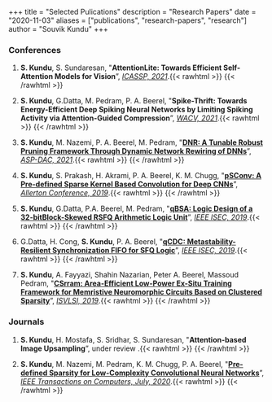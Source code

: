 
+++
title = "Selected Pulications"
description = "Research Papers"
date = "2020-11-03"
aliases = ["publications", "research-papers", "research"]
author = "Souvik Kundu"
+++

### Conferences
1. **S. Kundu**, S. Sundaresan, "**AttentionLite: Towards Efficient Self-Attention Models for Vision**”, [*ICASSP, 2021*](https://2021.ieeeicassp.org/).{{< rawhtml >}} <a href="/bibs/AttentionLite_ICASSP.bib" target="_blank"><i class="fa fa-quote-right fa-lg"></i></a> <a href="https://arxiv.org/pdf/2101.05216.pdf" target="_blank"><i class="far fa-file-pdf fa-lg"></i></a> {{< /rawhtml >}}

2. **S. Kundu**, G.Datta, M. Pedram, P. A. Beerel, "**Spike-Thrift: Towards Energy-Efficient Deep Spiking Neural
Networks by Limiting Spiking Activity via Attention-Guided Compression**”,
[*WACV, 2021*](http://wacv2021.thecvf.com/home).{{< rawhtml >}} <a href="/bibs/spike_thrift_wacv2021.bib" target="_blank"><i class="fa fa-quote-right fa-lg"></i></a> <a href="https://openaccess.thecvf.com/content/WACV2021/papers/Kundu_Spike-Thrift_Towards_Energy-Efficient_Deep_Spiking_Neural_Networks_by_Limiting_Spiking_WACV_2021_paper.pdf" target="_blank"><i class="far fa-file-pdf fa-lg"></i></a> {{< /rawhtml >}}

3. **S. Kundu**, M. Nazemi, P. A. Beerel, M. Pedram, "[**DNR: A Tunable Robust Pruning Framework
Through Dynamic Network Rewiring of DNNs**]()”,
[*ASP-DAC, 2021*](http://www.aspdac.com/aspdac2021/).{{< rawhtml >}} <a href="/bibs/DNR_2021.bib" target="_blank"><i class="fa fa-quote-right fa-lg"></i></a> <a href="https://arxiv.org/pdf/2011.03083.pdf" target="_blank"><i class="far fa-file-pdf fa-lg"></i></a> {{< /rawhtml >}}

4. **S. Kundu**, S. Prakash, H. Akrami, P. A. Beerel, K. M. Chugg, "[**pSConv: A Pre-defined Sparse Kernel Based Convolution for Deep CNNs**](https://ieeexplore.ieee.org/document/8919683)”,
[*Allerton Conference, 2019*](https://allerton.csl.illinois.edu/).{{< rawhtml >}} <a href="/bibs/psconv_allerton2019.bib" target="_blank"><i class="fa fa-quote-right fa-lg"></i></a> <a href="https://arxiv.org/pdf/1910.00724.pdf" target="_blank"><i class="far fa-file-pdf fa-lg"></i></a> {{< /rawhtml >}}

5. **S. Kundu**,  G.Datta, P.A. Beerel, M. Pedram, "[**qBSA: Logic Design of a 32-bitBlock-Skewed RSFQ Arithmetic Logic
Unit**](https://ieeexplore.ieee.org/document/8990921)”,
[*IEEE ISEC, 2019*](https://isec2019.org/).{{< rawhtml >}} <a href="/bibs/qbsa_isec2019.bib" target="_blank"><i class="fa fa-quote-right fa-lg"></i></a> <a href="https://ieeexplore.ieee.org/stamp/stamp.jsp?arnumber=8990921" target="_blank"><i class="far fa-file-pdf fa-lg"></i></a> {{< /rawhtml >}}

6. G.Datta, H. Cong, **S. Kundu**, P. A. Beerel, "[**qCDC: Metastability-Resilient Synchronization FIFO for SFQ Logic**]()”,
[*IEEE ISEC, 2019*](https://isec2019.org/).{{< rawhtml >}} <a href="/bibs/qcdc_isec2019.bib" target="_blank"><i class="fa fa-quote-right fa-lg"></i></a> <a href="https://ieeexplore.ieee.org/stamp/stamp.jsp?arnumber=8990965" target="_blank"><i class="far fa-file-pdf fa-lg"></i></a> {{< /rawhtml >}}

7. **S. Kundu**, A. Fayyazi, Shahin Nazarian, Peter A. Beerel, Massoud Pedram, "[**CSrram: Area-Efficient Low-Power Ex-Situ Training Framework for Memristive Neuromorphic Circuits Based on Clustered Sparsity**](https://ieeexplore.ieee.org/document/8839473)”,
[*ISVLSI, 2019*](https://2021.ieeeicassp.org/).{{< rawhtml >}} <a href="/bibs/csrram_isvlsi2019.bib" target="_blank"><i class="fa fa-quote-right fa-lg"></i></a> <a href="https://ieeexplore.ieee.org/stamp/stamp.jsp?arnumber=8839473" target="_blank"><i class="far fa-file-pdf fa-lg"></i></a> {{< /rawhtml >}}

### Journals
1. **S. Kundu**, H. Mostafa, S. Sridhar, S. Sundaresan, "**Attention-based Image Upsampling**”, under review .{{< rawhtml >}} <a href="/bibs/Attention_upsam_2020.bib" target="_blank"><i class="fa fa-quote-right fa-lg"></i></a> <a href="https://arxiv.org/pdf/2012.09904.pdf" target="_blank"><i class="far fa-file-pdf fa-lg"></i></a> {{< /rawhtml >}}

2. **S. Kundu**, M. Nazemi, M. Pedram, K. M. Chugg, P. A. Beerel, "[**Pre-defined Sparsity for Low-Complexity
Convolutional Neural Networks**](https://ieeexplore.ieee.org/document/8988206)”,
[*IEEE Transactions on Computers, July, 2020*](https://ieeexplore.ieee.org/xpl/RecentIssue.jsp?punumber=12).{{< rawhtml >}} <a href="/bibs/predefined_TC2020.bib" target="_blank"><i class="fa fa-quote-right fa-lg"></i></a> <a href="https://arxiv.org/pdf/2001.10710.pdf" target="_blank"><i class="far fa-file-pdf fa-lg"></i></a> <a href="https://github.com/ksouvik52/Pre-defined-sparseCNN" target="_blank"><i class="fab fa-github fa-lg"></i></a> {{< /rawhtml >}}